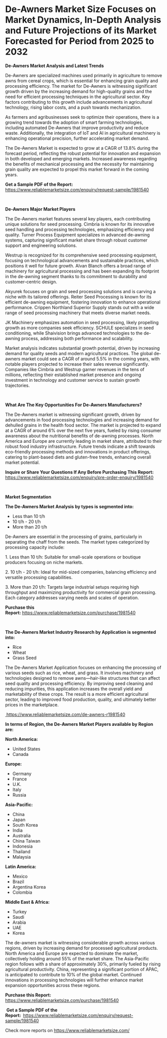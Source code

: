 <p><h1>De-Awners Market Size Focuses on Market Dynamics, In-Depth Analysis and Future Projections of its Market Forecasted for Period from 2025 to 2032</h1></p><p><strong>De-Awners Market Analysis and Latest Trends</strong></p>
<p><p>De-Awners are specialized machines used primarily in agriculture to remove awns from cereal crops, which is essential for enhancing grain quality and processing efficiency. The market for De-Awners is witnessing significant growth driven by the increasing demand for high-quality grains and the need for efficient processing techniques in the agricultural sector. Key factors contributing to this growth include advancements in agricultural technology, rising labor costs, and a push towards mechanization. </p><p>As farmers and agribusinesses seek to optimize their operations, there is a growing trend towards the adoption of smart farming technologies, including automated De-Awners that improve productivity and reduce waste. Additionally, the integration of IoT and AI in agricultural machinery is enhancing operational precision, further accelerating market demand. </p><p>The De-Awners Market is expected to grow at a CAGR of 13.8% during the forecast period, reflecting the robust potential for innovation and expansion in both developed and emerging markets. Increased awareness regarding the benefits of mechanical processing and the necessity for maintaining grain quality are expected to propel this market forward in the coming years.</p></p>
<p><strong>Get a Sample PDF of the Report:&nbsp;</strong> <a href="https://www.reliablemarketsize.com/enquiry/request-sample/1981540?utm_campaign=1991&utm_medium=2&utm_source=Github&utm_content=ia&utm_term=02032025&utm_id=de-awners">https://www.reliablemarketsize.com/enquiry/request-sample/1981540</a></p>
<p>&nbsp;</p>
<p><strong>De-Awners Major Market Players</strong></p>
<p><p>The De-Awners market features several key players, each contributing unique solutions for seed processing. Cimbria is known for its innovative seed handling and processing technologies, emphasizing efficiency and quality. Turner Process Equipment specializes in advanced de-awning systems, capturing significant market share through robust customer support and engineering solutions.</p><p>Westrup is recognized for its comprehensive seed processing equipment, focusing on technological advancements and sustainable practices, which positions it well for future growth. Alvan Blanch offers a broad range of machinery for agricultural processing and has been expanding its footprint in the de-awning segment thanks to its commitment to durability and customer-centric design.</p><p>Akyurek focuses on grain and seed processing solutions and is carving a niche with its tailored offerings. Reiter Seed Processing is known for its efficient de-awning equipment, fostering innovation to enhance operational performance. Crippen Northland Superior Supply stands out with a wide range of seed processing machinery that meets diverse market needs.</p><p>JK Machinery emphasizes automation in seed processing, likely propelling growth as more companies seek efficiency. SCHULE specializes in seed conditioning, while Shaivision brings advanced technologies to the de-awning process, addressing both performance and scalability.</p><p>Market analysis indicates substantial growth potential, driven by increasing demand for quality seeds and modern agricultural practices. The global de-awners market could see a CAGR of around 5.5% in the coming years, with notable players projected to increase their sales revenue significantly. Companies like Cimbria and Westrup garner revenues in the tens of millions, reflecting their established market presence and ongoing investment in technology and customer service to sustain growth trajectories.</p></p>
<p>&nbsp;</p>
<p><strong>What Are The Key Opportunities For De-Awners Manufacturers?</strong></p>
<p><p>The De-Awners market is witnessing significant growth, driven by advancements in food processing technologies and increasing demand for dehulled grains in the health food sector. The market is projected to expand at a CAGR of around 6% over the next five years, fueled by rising consumer awareness about the nutritional benefits of de-awning processes. North America and Europe are currently leading in market share, attributed to their robust food industry infrastructure. Future trends indicate a shift towards eco-friendly processing methods and innovations in product offerings, catering to plant-based diets and gluten-free trends, enhancing overall market potential.</p></p>
<p><strong>Inquire or Share Your Questions If Any Before Purchasing This Report:</strong> <a href="https://www.reliablemarketsize.com/enquiry/pre-order-enquiry/1981540?utm_campaign=1991&utm_medium=2&utm_source=Github&utm_content=ia&utm_term=02032025&utm_id=de-awners">https://www.reliablemarketsize.com/enquiry/pre-order-enquiry/1981540</a></p>
<p>&nbsp;</p>
<p><strong>Market Segmentation</strong></p>
<p><strong>The De-Awners Market Analysis by types is segmented into:</strong></p>
<p><ul><li>Less than 10 t/h</li><li>10 t/h - 20 t/h</li><li>More than 20 t/h</li></ul></p>
<p><p>De-Awners are essential in the processing of grains, particularly in separating the chaff from the seeds. The market types categorized by processing capacity include: </p><p>1. Less than 10 t/h: Suitable for small-scale operations or boutique producers focusing on niche markets.</p><p>2. 10 t/h - 20 t/h: Ideal for mid-sized companies, balancing efficiency and versatile processing capabilities.</p><p>3. More than 20 t/h: Targets large industrial setups requiring high throughput and maximizing productivity for commercial grain processing. Each category addresses varying needs and scales of operation.</p></p>
<p><strong>Purchase this Report:&nbsp;</strong><a href="https://www.reliablemarketsize.com/purchase/1981540?utm_campaign=1991&utm_medium=2&utm_source=Github&utm_content=ia&utm_term=02032025&utm_id=de-awners">https://www.reliablemarketsize.com/purchase/1981540</a></p>
<p>&nbsp;</p>
<p><strong>The De-Awners Market Industry Research by Application is segmented into:</strong></p>
<p><ul><li>Rice</li><li>Wheat</li><li>Grass Seed</li></ul></p>
<p><p>The De-Awners Market Application focuses on enhancing the processing of various seeds such as rice, wheat, and grass. It involves machinery and technologies designed to remove awns—hair-like structures that can affect seed quality and processing efficiency. By improving seed cleaning and reducing impurities, this application increases the overall yield and marketability of these crops. The result is a more efficient agricultural sector, leading to improved food production, quality, and ultimately better prices in the marketplace.</p></p>
<p><a href="https://www.reliablemarketsize.com/de-awners-r1981540?utm_campaign=1991&utm_medium=2&utm_source=Github&utm_content=ia&utm_term=02032025&utm_id=de-awners">&nbsp;https://www.reliablemarketsize.com/de-awners-r1981540</a></p>
<p><strong>In terms of Region, the De-Awners Market Players available by Region are:</strong></p>
<p>
    <p> <strong> North America: </strong>
        <ul>
            <li>United States</li>
            <li>Canada</li>
        </ul>
        </p> 
    <p> <strong> Europe: </strong>
        <ul>
            <li>Germany</li>
            <li>France</li>
            <li>U.K.</li>
            <li>Italy</li>
            <li>Russia</li>
        </ul>
        </p> 
    <p> <strong> Asia-Pacific: </strong>
        <ul>
            <li>China</li>
            <li>Japan</li>
            <li>South Korea</li>
            <li>India</li>
            <li>Australia</li>
            <li>China Taiwan</li>
            <li>Indonesia</li>
            <li>Thailand</li>
            <li>Malaysia</li>
        </ul>
        </p> 
    <p> <strong> Latin America: </strong>
        <ul>
            <li>Mexico</li>
            <li>Brazil</li>
            <li>Argentina Korea</li>
            <li>Colombia</li>
        </ul>
        </p> 
    <p> <strong> Middle East & Africa: </strong>
        <ul>
            <li>Turkey</li>
            <li>Saudi</li>
            <li>Arabia</li>
            <li>UAE</li>
            <li>Korea</li>
        </ul>
    </p>
    </p>
<p><p>The de-awners market is witnessing considerable growth across various regions, driven by increasing demand for processed agricultural products. North America and Europe are expected to dominate the market, collectively holding around 55% of the market share. The Asia-Pacific region follows with a share of approximately 30%, primarily fueled by rising agricultural productivity. China, representing a significant portion of APAC, is anticipated to contribute to 10% of the global market. Continued innovations in processing technologies will further enhance market expansion opportunities across these regions.</p></p>
<p><strong>Purchase this Report: </strong><a href="https://www.reliablemarketsize.com/purchase/1981540?utm_campaign=1991&utm_medium=2&utm_source=Github&utm_content=ia&utm_term=02032025&utm_id=de-awners">https://www.reliablemarketsize.com/purchase/1981540</a></p>
<p>&nbsp;<strong>Get a Sample PDF of the Report:&nbsp;&nbsp;</strong><a href="https://www.reliablemarketsize.com/enquiry/request-sample/1981540?utm_campaign=1991&utm_medium=2&utm_source=Github&utm_content=ia&utm_term=02032025&utm_id=de-awners">https://www.reliablemarketsize.com/enquiry/request-sample/1981540</a></p>
<p><strong></strong></p>
<p>Check more reports on <a href="https://www.reliablemarketsize.com/?utm_campaign=1991&utm_medium=2&utm_source=Github&utm_content=ia&utm_term=02032025&utm_id=de-awners">https://www.reliablemarketsize.com/</a></p>
